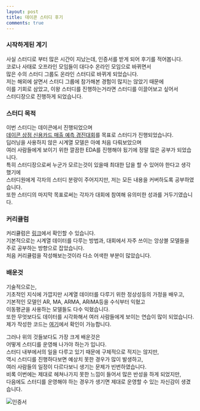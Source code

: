 ```yaml
---
layout: post
title: 데이콘 스터디 후기
comments: true
---
```


### 시작하게된 계기

사실 스터디로 부터 많은 시간이 지났는데, 인증서를 받게 되어 후기를 적어봅니다.  
코로나 사태로 오프라인 모임들이 대다수 온라인 모임으로 바뀌면서  
많은 수의 스터디 그룹도 온라인 스터디로 바뀌게 되었습니다.  
저는 해외에 살면서 스터디 그룹에 참가해본 경험이 많지는 않았기 때문에  
이를 기회로 삼았고, 이왕 스터디를 진행하는거라면 스터디를 이끌어보고 싶어서  
스터디장으로 진행하게 되었습니다.  

### 스터디 목적

이번 스터디는 데이콘에서 진행되었으며  
[데이콘 상점 신용카드 매출 예측 경진대회](https://www.dacon.io/competitions/official/140472/overview/)를 목표로 스터디가 진행되었습니다.  
딥러닝을 사용하지 않은 시계열 모델은 아예 처음 다뤄보았으며  
여러 사람들에게 보이기 위한 깔끔한 EDA를 진행해야 됬기에 정말 많은 공부가 되었습니다.  
특히 스터디장으로써 누군가 모르는것이 있을때 최대한 답을 할 수 있어야 한다고 생각했기에  
스터디원에게 각자의 스터디 분량이 주어지지만, 저는 모든 내용을 커버하도록 공부하였습니다.  
또한 스터디의 마지막 목표로써는 각자가 대회에 참여해 유의미한 성과를 거두기였습니다.

### 커리큘럼

커리큘럼은 [링크](https://docs.google.com/document/d/1kHAYBQQenvThanvYdYTg8qmOjrHOGaFTbN6qFPTBoYw/edit#heading=h.o7gb71rfudoo)에서 확인할 수 있습니다.  
기본적으로는 시계열 데이터를 다루는 방법과, 대회에서 자주 쓰이는 앙상블 모델들을 주로 공부하는 방향으로 잡았습니다.  
처음 커리큘럼을 작성해보는것이라 다소 어색한 부분이 많았습니다.

### 배운것

기술적으로는,  
기초적인 지식에 가깝지만 시계열 데이터를 다루기 위한 정상성등의 가정을 배우고,  
기본적인 모델인 AR, MA, ARMA, ARiMA등을 수식부터 익혔고  
이동평균을 사용하는 모델들도 다수 익혔습니다.  
또한 무엇보다도 데이터를 시각화해서 여러 사람들에게 보이는 연습이 많이 되었습니다.  
제가 작성한 코드는 [여기](https://dacon.io/competitions/official/235615/codeshare/1385?page=1&dtype=recent&ptype=pub)에서 확인이 가능합니다.  

그러나 위의 것들보다도 가장 크게 배운것은  
어떻게 스터디를 운영해 나가야 하는가 입니다.  
스터디 내부에서의 일을 다루고 있기 때문에 구체적으로 적지는 않지만,  
역시 스터디를 진행하다보면 예상치 못한 경우가 많이 발생하고,  
여러 사람들의 일정이 다르다보니 생기는 문제가 빈번하였습니다.  
비록 이번에는 제대로 헤쳐나가지 못한 느낌이 들어서 많은 반성을 하게 되었지만,  
다음에도 스터디를 운영해야 하는 경우가 생기면 제대로 운영할 수 있는 자신감이 생겼습니다.


![인증서](https://i.imgur.com/hIXzXDN.jpg)